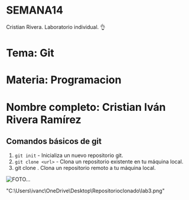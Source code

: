 # SEMANA14
Cristian Rivera. Laboratorio individual. 👌


# Tema: Git
# Materia: Programacion
# Nombre completo: Cristian Iván Rivera Ramírez

## Comandos básicos de git
1. `git init` - Inicializa un nuevo repositorio git.
2. `git clone <url>` - Clona un repositorio existente en tu máquina local.
3. git clone <url>. Clona un repositorio remoto a tu máquina local.


![FOTO...]("C:\Users\ivanc\OneDrive\Desktop\Repositorioclonado\lab3.png")

"C:\Users\ivanc\OneDrive\Desktop\Repositorioclonado\lab3.png"
